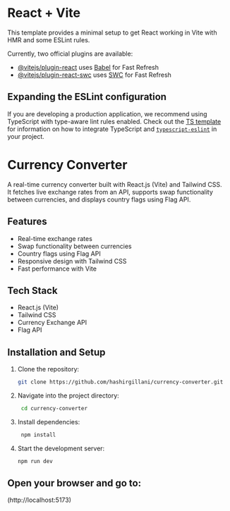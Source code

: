 # React + Vite

This template provides a minimal setup to get React working in Vite with HMR and some ESLint rules.

Currently, two official plugins are available:

- [@vitejs/plugin-react](https://github.com/vitejs/vite-plugin-react/blob/main/packages/plugin-react) uses [Babel](https://babeljs.io/) for Fast Refresh
- [@vitejs/plugin-react-swc](https://github.com/vitejs/vite-plugin-react/blob/main/packages/plugin-react-swc) uses [SWC](https://swc.rs/) for Fast Refresh

## Expanding the ESLint configuration

If you are developing a production application, we recommend using TypeScript with type-aware lint rules enabled. Check out the [TS template](https://github.com/vitejs/vite/tree/main/packages/create-vite/template-react-ts) for information on how to integrate TypeScript and [`typescript-eslint`](https://typescript-eslint.io) in your project.

# Currency Converter

A real-time currency converter built with React.js (Vite) and Tailwind CSS.  
It fetches live exchange rates from an API, supports swap functionality between currencies, and displays country flags using Flag API.  

## Features
- Real-time exchange rates
- Swap functionality between currencies
- Country flags using Flag API
- Responsive design with Tailwind CSS
- Fast performance with Vite

## Tech Stack
- React.js (Vite)
- Tailwind CSS
- Currency Exchange API
- Flag API

## Installation and Setup

1. Clone the repository:
   ```bash
   git clone https://github.com/hashirgillani/currency-converter.git
2. Navigate into the project directory:
    ```bash
     cd currency-converter
3. Install dependencies:
     ```bash
      npm install
4. Start the development server:
      ```bash
      npm run dev 
  
## Open your browser and go to:


  (http://localhost:5173)


